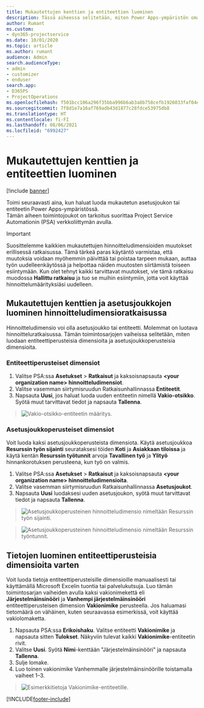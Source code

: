 ```yaml
---
title: Mukautettujen kenttien ja entiteettien luominen
description: Tässä aiheessa selitetään, miten Power Apps-ympäristön omassa ratkaisussasi luodaan asetusjoukkoja ja entiteettejä.
author: Rumant
ms.custom:
- dyn365-projectservice
ms.date: 10/01/2020
ms.topic: article
ms.author: rumant
audience: Admin
search.audienceType:
- admin
- customizer
- enduser
search.app:
- D365PS
- ProjectOperations
ms.openlocfilehash: f501bcc106a296f35bba996b6ab3a8b758cefb1926033faf04ee23c42bc94d39
ms.sourcegitcommit: 7f8d1e7a16af769adb43d1877c28fdce53975db8
ms.translationtype: HT
ms.contentlocale: fi-FI
ms.lasthandoff: 08/06/2021
ms.locfileid: "6992427"
---
```

# <a name="create-custom-fields-and-entities"></a>Mukautettujen kenttien ja entiteettien luominen 

[!include [banner](../includes/psa-now-project-operations.md)]

Toimi seuraavasti aina, kun haluat luoda mukautetun asetusjoukon tai entiteetin Power Apps-ympäristössä.  
Tämän aiheen toimintojoukot on tarkoitus suorittaa Project Service Automationin (PSA) verkkoliittymän avulla.

> [!IMPORTANT]
> Suosittelemme kaikkien mukautettujen hinnoitteludimensioiden muutokset erillisessä ratkaisussa. Tämä tärkeä paras käytäntö varmistaa, että muutoksia voidaan myöhemmin päivittää tai poistaa tarpeen mukaan, auttaa työn uudelleenkäytössä ja helpottaa näiden muutosten siirtämistä toiseen esiintymään. Kun olet tehnyt kaikki tarvittavat muutokset, vie tämä ratkaisu muodossa **Hallittu ratkaisu** ja tuo se muihin esiintymiin, jotta voit käyttää hinnoittelumäärityksiäsi uudelleen.

  
## <a name="create-custom-fields-and-option-sets-in-the-pricing-dimension-solution"></a>Mukautettujen kenttien ja asetusjoukkojen luominen hinnoitteludimensioratkaisussa

Hinnoitteludimensio voi olla asetusjoukko tai entiteetti. Molemmat on luotava hinnoitteluratkaisussa. Tämän toimintosarjojen vaiheissa selitetään, miten luodaan entiteettiperusteisia dimensioita ja asetusjoukkoperusteisia dimensioita.

### <a name="entity-based-dimensions"></a>Entiteettiperusteiset dimensiot

1. Valitse PSA:ssa **Asetukset** > **Ratkaisut** ja kaksoisnapsauta **\<your organization name> hinnoitteludimensiot**.
2. Valitse vasemman siirtymisruudun Ratkaisunhallinnassa **Entiteetit**.
3. Napsauta **Uusi**, jos haluat luoda uuden entiteetin nimellä **Vakio-otsikko**. Syötä muut tarvittavat tiedot ja napsauta **Tallenna**.

> ![Vakio-otsikko-entiteetin määritys.](media/Standard-Title-entity-definition.png)


### <a name="option-set-based-dimensions"></a>Asetusjoukkoperusteiset dimensiot 
Voit luoda kaksi asetusjoukkoperusteista dimensiota. Käytä asetusjoukkoa **Resurssin työn sijainti** seurataksesi töiden **Koti** ja **Asiakkaan tiloissa** ja käytä kentän **Resurssin työtunnit** arvoja **Tavallinen työ** ja **Ylityö** hinnankorotuksen perusteena, kun työ on valmis.


1. Valitse PSA:ssa **Asetukset** > **Ratkaisut** ja kaksoisnapsauta **\<your organization name> hinnoitteludimensioita**. 
2. Valitse vasemman siirtymisruudun Ratkaisunhallinnassa **Asetusjoukot**. 
3. Napsauta **Uusi** luodaksesi uuden asetusjoukon, syötä muut tarvittavat tiedot ja napsauta **Tallenna**.

> ![Asetusjoukkoperusteinen hinnoitteludimensio nimeltään Resurssin työn sijainti.](media/Option-set-PD-called-Resource-Work-Location.png)

> ![Asetusjoukkoperusteinen hinnoitteludimensio nimeltään Resurssin työntunnit.](media/Option-set-PD-called-Resource-Work-Hours.PNG)


## <a name="create-data-for-entity-based-dimensions"></a>Tietojen luominen entiteettiperusteisia dimensioita varten

Voit luoda tietoja entiteettiperusteisille dimensioille manuaalisesti tai käyttämällä Microsoft Excelin tuontia tai palvelukutsuja. Luo tämän toimintosarjan vaiheiden avulla kaksi vakionimekettä eli **Järjestelmäinsinööri** ja **Vanhempi järjestelmäinsinööri** entiteettiperusteisen dimension **Vakionimike** perusteella. Jos haluamasi tietomäärä on vähäinen, kuten seuraavassa esimerkissä, voit käyttää vakiolomaketta.

1. Napsauta PSA:ssa **Erikoishaku**. Valitse entiteetti **Vakionimike** ja napsauta sitten **Tulokset**. Näkyviin tulevat kaikki **Vakionimike**-entiteetin rivit.
2. Valitse **Uusi**. Syötä **Nimi**-kenttään "Järjestelmäinsinööri" ja napsauta **Tallenna**.
3. Sulje lomake. 
4. Luo toinen vakionimike Vanhemmalle järjestelmäinsinöörille toistamalla vaiheet 1–3.

> ![Esimerkkitietoja Vakionimike-entiteetille.](media/ST-data.png)




[!INCLUDE[footer-include](../includes/footer-banner.md)]